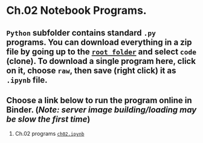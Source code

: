 # Ch.02 Notebook Programs. 
## `Python` subfolder contains standard `.py` programs. You can download everything in a zip file by going up to the [`root folder`](https://github.com/com-py/intro) and select `code` (clone). To download a single program here, click on it, choose `raw`, then save (right click) it as  `.ipynb` file.
## Choose a link below to run the program online in Binder. (*Note: server image building/loading may be slow the first time*)

1. Ch.02 programs [`ch02.ipynb`](https://mybinder.org/v2/gh/com-py/intro/main?urlpath=tree/ch02/ch02.ipynb)
